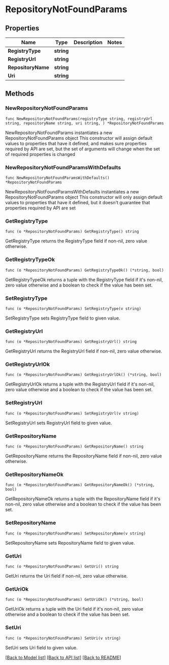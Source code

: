 # RepositoryNotFoundParams

## Properties

Name | Type | Description | Notes
------------ | ------------- | ------------- | -------------
**RegistryType** | **string** |  | 
**RegistryUrl** | **string** |  | 
**RepositoryName** | **string** |  | 
**Uri** | **string** |  | 

## Methods

### NewRepositoryNotFoundParams

`func NewRepositoryNotFoundParams(registryType string, registryUrl string, repositoryName string, uri string, ) *RepositoryNotFoundParams`

NewRepositoryNotFoundParams instantiates a new RepositoryNotFoundParams object
This constructor will assign default values to properties that have it defined,
and makes sure properties required by API are set, but the set of arguments
will change when the set of required properties is changed

### NewRepositoryNotFoundParamsWithDefaults

`func NewRepositoryNotFoundParamsWithDefaults() *RepositoryNotFoundParams`

NewRepositoryNotFoundParamsWithDefaults instantiates a new RepositoryNotFoundParams object
This constructor will only assign default values to properties that have it defined,
but it doesn't guarantee that properties required by API are set

### GetRegistryType

`func (o *RepositoryNotFoundParams) GetRegistryType() string`

GetRegistryType returns the RegistryType field if non-nil, zero value otherwise.

### GetRegistryTypeOk

`func (o *RepositoryNotFoundParams) GetRegistryTypeOk() (*string, bool)`

GetRegistryTypeOk returns a tuple with the RegistryType field if it's non-nil, zero value otherwise
and a boolean to check if the value has been set.

### SetRegistryType

`func (o *RepositoryNotFoundParams) SetRegistryType(v string)`

SetRegistryType sets RegistryType field to given value.


### GetRegistryUrl

`func (o *RepositoryNotFoundParams) GetRegistryUrl() string`

GetRegistryUrl returns the RegistryUrl field if non-nil, zero value otherwise.

### GetRegistryUrlOk

`func (o *RepositoryNotFoundParams) GetRegistryUrlOk() (*string, bool)`

GetRegistryUrlOk returns a tuple with the RegistryUrl field if it's non-nil, zero value otherwise
and a boolean to check if the value has been set.

### SetRegistryUrl

`func (o *RepositoryNotFoundParams) SetRegistryUrl(v string)`

SetRegistryUrl sets RegistryUrl field to given value.


### GetRepositoryName

`func (o *RepositoryNotFoundParams) GetRepositoryName() string`

GetRepositoryName returns the RepositoryName field if non-nil, zero value otherwise.

### GetRepositoryNameOk

`func (o *RepositoryNotFoundParams) GetRepositoryNameOk() (*string, bool)`

GetRepositoryNameOk returns a tuple with the RepositoryName field if it's non-nil, zero value otherwise
and a boolean to check if the value has been set.

### SetRepositoryName

`func (o *RepositoryNotFoundParams) SetRepositoryName(v string)`

SetRepositoryName sets RepositoryName field to given value.


### GetUri

`func (o *RepositoryNotFoundParams) GetUri() string`

GetUri returns the Uri field if non-nil, zero value otherwise.

### GetUriOk

`func (o *RepositoryNotFoundParams) GetUriOk() (*string, bool)`

GetUriOk returns a tuple with the Uri field if it's non-nil, zero value otherwise
and a boolean to check if the value has been set.

### SetUri

`func (o *RepositoryNotFoundParams) SetUri(v string)`

SetUri sets Uri field to given value.



[[Back to Model list]](../README.md#documentation-for-models) [[Back to API list]](../README.md#documentation-for-api-endpoints) [[Back to README]](../README.md)


